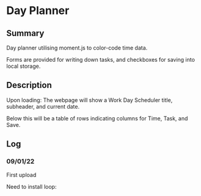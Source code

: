 # Day Planner

## Summary

Day planner utilising moment.js to color-code time data.

Forms are provided for writing down tasks, and checkboxes for saving into local storage. 

## Description

Upon loading: The webpage will show a Work Day Scheduler title, subheader, and current date. 

Below this will be a table of rows indicating columns for Time, Task, and Save.





## Log

### 09/01/22

First upload

Need to install loop: 
